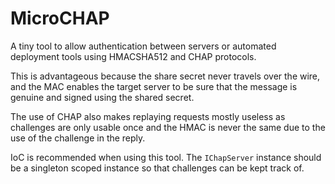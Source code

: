 # MicroCHAP

A tiny tool to allow authentication between servers or automated deployment tools using HMACSHA512 and CHAP protocols.

This is advantageous because the share secret never travels over the wire, and the MAC enables the target server to be sure that the message is genuine and signed using the shared secret.

The use of CHAP also makes replaying requests mostly useless as challenges are only usable once and the HMAC is never the same due to the use of the challenge in the reply.

IoC is recommended when using this tool. The `IChapServer` instance should be a singleton scoped instance so that challenges can be kept track of.